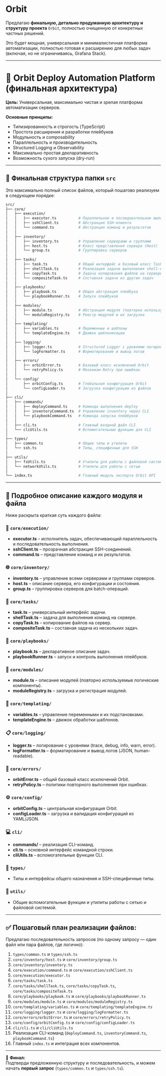 # Orbit

Предлагаю **финальную, детально продуманную архитектуру и структуру проекта** `Orbit`, полностью очищенную от конкретных частных решений.  

Это будет мощная, универсальная и минималистичная платформа автоматизации, полностью готовая к расширению для любых задач (включая, но не ограничиваясь, Grafana Stack).

---

# 🚀 Orbit Deploy Automation Platform (финальная архитектура)

**Цель:** Универсальная, максимально чистая и зрелая платформа автоматизации серверов.

**Основные принципы:**
- Типизированность и строгость (TypeScript)
- Простота расширения и разработки плейбуков
- Модульность и composability
- Параллельность и производительность
- Structured Logging и Observability
- Максимально простая декларативность
- Возможность сухого запуска (dry-run)

---

## 📂 Финальная структура папки `src`

Это максимально полный список файлов, который пошагово реализуем в следующем порядке:

```bash
src/
├── core/
│   ├── execution/
│   │   ├── executor.ts          # Параллельное и последовательное выполнение задач
│   │   ├── sshClient.ts         # Абстракция SSH-клиента
│   │   └── command.ts           # Абстракция команд и результатов
│   │
│   ├── inventory/
│   │   ├── inventory.ts         # Управление серверами и группами
│   │   ├── host.ts              # Класс представления сервера (Host)
│   │   └── group.ts             # Группировка серверов
│   │
│   ├── tasks/
│   │   ├── task.ts              # Общий интерфейс и базовый класс Task
│   │   ├── shellTask.ts         # Реализация задачи выполнения shell-команд
│   │   ├── copyTask.ts          # Задача копирования файлов на серверы
│   │   └── compositeTask.ts     # Составная задача из других задач
│   │
│   ├── playbooks/
│   │   ├── playbook.ts          # Общая абстракция плейбука
│   │   └── playbookRunner.ts    # Запуск плейбуков
│   │
│   ├── modules/
│   │   ├── module.ts            # Абстракция модуля (повторно используемая логика)
│   │   └── moduleRegistry.ts    # Реестр модулей и их загрузка
│   │
│   ├── templating/
│   │   ├── variables.ts         # Переменные и шаблоны
│   │   └── templateEngine.ts    # Движок шаблонизации
│   │
│   ├── logging/
│   │   ├── logger.ts            # Structured Logger с уровнями логирования
│   │   └── logFormatter.ts      # Форматирование и вывод логов
│   │
│   ├── errors/
│   │   ├── orbitError.ts        # Базовый класс исключений Orbit
│   │   └── retryPolicy.ts       # Механизм Retry при ошибках
│   │
│   └── config/
│       ├── orbitConfig.ts       # Глобальная конфигурация Orbit
│       └── configLoader.ts      # Загрузка конфигурации из файлов
│
├── cli/
│   ├── commands/
│   │   ├── deployCommand.ts     # Команда выполнения deploy
│   │   ├── inventoryCommand.ts  # Управление inventory через CLI
│   │   └── playbookCommand.ts   # Команда запуска плейбуков
│   │
│   ├── cli.ts                   # Главный входной файл CLI
│   └── cliUtils.ts              # Вспомогательные функции для CLI
│
├── types/
│   ├── common.ts                # Общие типы и утилиты
│   └── ssh.ts                   # Типы, специфичные для SSH
│
├── utils/
│   ├── fsUtils.ts               # Утилиты для работы с файловой системой
│   └── networkUtils.ts          # Утилиты для работы с сетью
│
└── index.ts                     # Главный модуль экспорта Orbit API
```

---

## 🧩 Подробное описание каждого модуля и файла

Ниже раскрыта краткая суть каждого файла:

### 🚦 `core/execution/`

- **executor.ts** – исполнитель задач, обеспечивающий параллельность и последовательность выполнения.
- **sshClient.ts** – прозрачная абстракция SSH-соединений.
- **command.ts** – представление команд и их результатов.

### 🌐 `core/inventory/`

- **inventory.ts** – управление всеми серверами и группами серверов.
- **host.ts** – описание сервера, его конфигурации и состояния.
- **group.ts** – группировка серверов для batch-операций.

### 📌 `core/tasks/`

- **task.ts** – универсальный интерфейс задачи.
- **shellTask.ts** – задача для выполнения команд на сервере.
- **copyTask.ts** – копирование файлов на сервер.
- **compositeTask.ts** – составная задача из нескольких задач.

### 🎯 `core/playbooks/`

- **playbook.ts** – декларативное описание задач.
- **playbookRunner.ts** – запуск и контроль выполнения плейбуков.

### 🧱 `core/modules/`

- **module.ts** – описание модулей (повторно используемые логические компоненты).
- **moduleRegistry.ts** – загрузка и регистрация модулей.

### 🎨 `core/templating/`

- **variables.ts** – управление переменными и их подстановками.
- **templateEngine.ts** – движок обработки шаблонов.

### 📋 `core/logging/`

- **logger.ts** – логирование с уровнями (trace, debug, info, warn, error).
- **logFormatter.ts** – форматирование и вывод логов (JSON, human-readable).

### 🚧 `core/errors/`

- **orbitError.ts** – общий базовый класс исключений Orbit.
- **retryPolicy.ts** – политики повторного выполнения при ошибках.

### ⚙️ `core/config/`

- **orbitConfig.ts** – центральная конфигурация Orbit.
- **configLoader.ts** – загрузка и валидация конфигураций из YAML/JSON.

### 💻 `cli/`

- **commands/** – реализация CLI-команд.
- **cli.ts** – основной интерфейс командной строки.
- **cliUtils.ts** – вспомогательные функции CLI.

### 📖 `types/`

- Типы и интерфейсы общего назначения и SSH-специфичные типы.

### 🔧 `utils/`

- Общие вспомогательные функции и утилиты работы с сетью и файловой системой.

---

## ✅ Пошаговый план реализации файлов:

Предлагаю последовательность запросов (по одному запросу — один файл или пара файлов, где логично):

1. `types/common.ts` и `types/ssh.ts`
2. `core/inventory/host.ts` и `core/inventory/group.ts`
3. `core/inventory/inventory.ts`
4. `core/execution/command.ts` и `core/execution/sshClient.ts`
5. `core/execution/executor.ts`
6. `core/tasks/task.ts`
7. `core/tasks/shellTask.ts`, `core/tasks/copyTask.ts`, `core/tasks/compositeTask.ts`
8. `core/playbooks/playbook.ts` и `core/playbooks/playbookRunner.ts`
9. `core/modules/module.ts` и `core/modules/moduleRegistry.ts`
10. `core/templating/variables.ts` и `core/templating/templateEngine.ts`
11. `core/logging/logger.ts` и `core/logging/logFormatter.ts`
12. `core/errors/orbitError.ts` и `core/errors/retryPolicy.ts`
13. `core/config/orbitConfig.ts` и `core/config/configLoader.ts`
14. `cli/cli.ts` и `cli/cliUtils.ts`
15. Реализация CLI-команд (`deployCommand.ts`, `inventoryCommand.ts`, `playbookCommand.ts`)
16. Главный `index.ts` и интеграция всех компонентов.

---

🎯 **Финал:**  
Подтверди предложенную структуру и последовательность, и можем начать **первый запрос** (`types/common.ts` и `types/ssh.ts`).